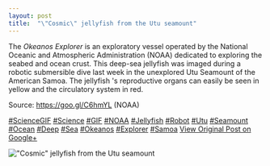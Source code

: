 ```yaml
---
layout: post
title:  "\"Cosmic\" jellyfish from the Utu seamount"
---
```


The _Okeanos Explorer_ is an exploratory vessel operated by the National Oceanic and Atmospheric Administration (NOAA) dedicated to exploring the seabed and ocean crust. This deep-sea jellyfish was imaged during a robotic submersible dive last week in the unexplored Utu Seamount of the American Samoa. The jellyfish 's reproductive organs can easily be seen in yellow and the circulatory system in red.  
  
Source: <https://goo.gl/C6hmYL> (NOAA)  
  
[#ScienceGIF](https://plus.google.com/s/%23ScienceGIF/posts) [#Science](https://plus.google.com/s/%23Science/posts) [#GIF](https://plus.google.com/s/%23GIF/posts) [#NOAA](https://plus.google.com/s/%23NOAA/posts) [#Jellyfish](https://plus.google.com/s/%23Jellyfish/posts) [#Robot](https://plus.google.com/s/%23Robot/posts) [#Utu](https://plus.google.com/s/%23Utu/posts) [#Seamount](https://plus.google.com/s/%23Seamount/posts) [#Ocean](https://plus.google.com/s/%23Ocean/posts) [#Deep](https://plus.google.com/s/%23Deep/posts) [#Sea](https://plus.google.com/s/%23Sea/posts) [#Okeanos](https://plus.google.com/s/%23Okeanos/posts) [#Explorer](https://plus.google.com/s/%23Explorer/posts) [#Samoa](https://plus.google.com/s/%23Samoa/posts)
[View Original Post on Google+](https://plus.google.com/+ColinSullender/posts/1sm5iLnJSw6)

![\"Cosmic\" jellyfish from the Utu seamount](https://i.imgur.com/x0JS0f6.gif)
